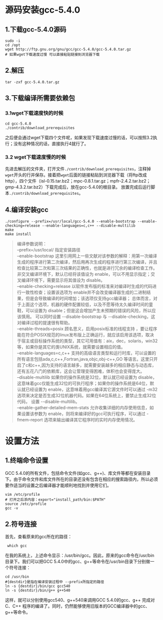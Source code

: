 # 源码安装gcc-5.4.0
## 1.下载gcc-5.4.0源码
```vim
sudo -i
cd /opt
wget http://ftp.gnu.org/gnu/gcc/gcc-5.4.0/gcc-5.4.0.tar.gz
# 如果wget下载速度过慢 可以直接粘贴链接到浏览器下载 
```
## 2.解压
```vim
tar -zxf gcc-5.4.0.tar.gz
```
## 3.下载编译所需要依赖包
### 3.1wget下载速度快的时候
```vim
cd gcc-5.4.0
./contrib/download_prerequisites
```
之后便会通过wget下载四个文件呢，如果发现下载速度过慢的话，可以按照3.2执行；没有这种情况的话，直接执行4就行了。  
### 3.2 wget下载速度慢的时候
先进去解压的文件夹，打开文件`./contrib/download_prerequisites`，注释掉`wget`开头的行并保存。接着把`wget`后面的链接粘贴到浏览器下载（将ftp改成http），四个文件（isl-0.15.tar.bz2；mpc-0.8.1.tar.gz；mpfr-2.4.2.tar.bz2；gmp-4.3.2.tar.bz2）下载完成后，放在gcc-5.4.0的根目录。
放置完成后运行脚本`./contrib/download_prerequisites`。
## 4.编译安装gcc
```vim
./configure --prefix=/usr/local/gcc-5.4.0 --enable-bootstrap --enable-checking=release --enable-languages=c,c++ --disable-multilib  
make
make install
```
>编译参数说明：  
–prefix=/usr/local/ 指定安装路径  
–enable-bootstrap 这里引用网上一些文献对该参数的解释：用第一次编译生成的程序进行第二次编译，然后用再次生成的程序进行第三次编译，并且检查比较第二次和第三次结果的正确性，也就是进行冗余的编译检查工作。 非交叉编译环境下，默认已经将该值设为 enable，可以不用显示指定；交叉编译环境下，需要显示将其值设为 disable。  
–enable-checking=release 以软件发布版的标准来对编译时生成的代码进行一致性检查；设置该选项为 enable并不会改变编译器生成的二进制结果，但是会导致编译的时间增加；该选项仅支持gcc编译器； 总体而言，对于上面这个选项，机器的硬件配置较低，以及不愿等待太久编译时间的童鞋，可以设置为 disable；但是这会增加产生未预期的错误的风险，所以应该慎用。 可以同时设置 --disable-bootstrap 与 --disable-checking，这对编译过程的提速很有帮助。  
–enable-threads=posix 顾名思义，启用posix标准的线程支持 ，要让程序能在符合POSIX规范的linux发布版上正确运行，就应该启用该选项，取决于宿主或目标操作系统的类型，其它可用值有：aix，dec，solaris，win32等，如果你是其它的类UNIX系统，就需要设置相应的值。  
–enable-languages=c,c++ 支持的高级语言类型和运行时库，可以设置的所有语言包括ada,c,c++,Fortran,java,objc,obj-c++,GO 等语言。这里只开启了c和c++,因为支持的语言越多，就需要安装越多的相应静态与动态库，还有五花八门的依赖库，这会让管理变得困难，体积也会变得庞大。  
–disable-multilib 如果你的操作系统是32位，默认就已经设置为 disable，这意味着gcc仅能生成32位的可执行程序；如果你的操作系统是64位，默认就已经设置为 enable，这意味着用gcc编译其它源文件时可以通过 -m32 选项来决定是否生成32位机器代码。如果在64位系统上，要禁止生成32位代码， 设置 --disable-multilib。  
–enable-gather-detailed-mem-stats 允许收集详细的内存使用信息，如果设置该参数为 enable，则将来编译好的gcc可执行程序，可以通过 -fmem-report 选项来输出编译其它程序时的实时内存使用情况。  

# 设置方法
## 1.终端命令设置
GCC 5.4.0的所有文件，包括命令文件(如gcc、g++)、库文件等都在安装目录下。由于命令文件和库文件所在的目录还没有包含在相应的搜索路径内，所以必须要作适当的设置之后编译器才能顺利地找到并使用它们。
```vim
vim /etc/profile
# 打开之后添内容：export="install_path/bin:$PATH"
source /etc/profile
gcc -v
```
## 2.符号连接
首先，查看原来的gcc所在的路径：
```vim
 which gcc
```
在我的系统上，上述命令显示：/usr/bin/gcc。因此，原来的gcc命令在/usr/bin目录下。我们可以把GCC 5.4.0中的gcc、g++等命令在/usr/bin目录下分别做一个符号连接：
```
cd /usr/bin
#{destdir}是指在编译安装过程中 --prefix所指定的路径
ln -s {destdir}/bin/gcc gcc540
ln -s {destdir}/bin/g++ g++540
```
这样，就可以分别使用gcc540、g++540来调用GCC 5.4.0的gcc、g++ 完成对C、C++ 程序的编译了。同时，仍然能够使用旧版本的GCC编译器中的gcc、g++等命令。
